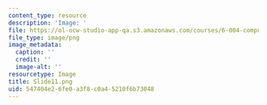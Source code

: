 ```yaml
---
content_type: resource
description: 'Image: '
file: https://ol-ocw-studio-app-qa.s3.amazonaws.com/courses/6-004-computation-structures-spring-2017/547404e26fe0a3f8c0a45210f6b73048_Slide11.png
file_type: image/png
image_metadata:
  caption: ''
  credit: ''
  image-alt: ''
resourcetype: Image
title: Slide11.png
uid: 547404e2-6fe0-a3f8-c0a4-5210f6b73048
---
```

